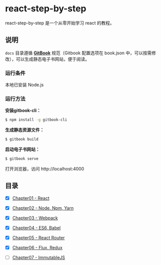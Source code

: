 # react-step-by-step

react-step-by-step 是一个从零开始学习 react 的教程。

## 说明

`docs` 目录遵循 [**GitBook**](https://github.com/GitbookIO/gitbook) 规范（Gitbook 配置选项在 book.json 中，可以按需修改），可以生成静态电子书网站，便于阅读。

### 运行条件

本地已安装 Node.js

### 运行方法

**安装gitbook-cli：**

```sh
$ npm install -g gitbook-cli
```

**生成静态资源文件：**

```sh
$ gitbook build
```

**启动电子书网站：**

```sh
$ gitbook serve
```

打开浏览器，访问 http://localhost:4000

## 目录

- [x] [Chapter01 - React](https://github.com/atlantis1024/react-step-by-step/tree/master/docs/chapter01)

- [x] [Chapter02 - Node, Npm, Yarn](https://github.com/atlantis1024/react-step-by-step/tree/master/docs/chapter02)

- [x] [Chapter03 - Webpack](https://github.com/atlantis1024/react-step-by-step/tree/master/docs/chapter03)

- [x] [Chapter04 - ES6, Babel](https://github.com/atlantis1024/react-step-by-step/tree/master/docs/chapter02)

- [x] [Chapter05 - React Router]()

- [x] [Chapter06 - Flux, Redux](https://github.com/atlantis1024/react-step-by-step/tree/master/docs/chapter06)

- [ ] [Chapter07 - ImmutableJS]()



